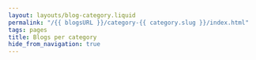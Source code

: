 ```yaml
---
layout: layouts/blog-category.liquid
permalink: "/{{ blogsURL }}/category-{{ category.slug }}/index.html"
tags: pages
title: Blogs per category
hide_from_navigation: true
---
```

